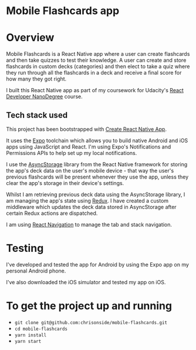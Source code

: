 # Mobile Flashcards app

# Overview

Mobile Flashcards is a React Native app where a user can create flashcards and then take quizzes to test their knowledge. A user can create and store flashcards in custom decks (categories) and then elect to take a quiz where they run through all the flashcards in a deck and receive a final score for how many they got right.

I built this React Native app as part of my coursework for Udacity's [React Developer NanoDegree](https://eu.udacity.com/course/react-nanodegree--nd019) course.

## Tech stack used

This project has been bootstrapped with [Create React Native App](https://yarnpkg.com/en/package/create-react-native-app).

It uses the [Expo](https://expo.io/) toolchain which allows you to build native Android and iOS apps using JavaScript and React. I'm using Expo's Notifications and Permissions APIs to help set up my local notifications.

I use the [AsyncStorage](https://facebook.github.io/react-native/docs/asyncstorage) library from the React Native framework for storing the app's deck data on the user's mobile device - that way the user's previous flashcards will be present whenever they use the app, unless they clear the app's storage in their device's settings.

Whilst I am retrieving previous deck data using the AsyncStorage library, I am managing the app's state using [Redux](https://redux.js.org/introduction/getting-started). I have created a custom middleware which updates the deck data stored in AsyncStorage after certain Redux actions are dispatched.

I am using [React Navigation](https://reactnavigation.org/docs/en/getting-started.html) to manage the tab and stack navigation.

# Testing

I've developed and tested the app for Android by using the Expo app on my personal Android phone.

I've also downloaded the iOS simulator and tested my app on iOS.

# To get the project up and running

* `git clone git@github.com:chrisonside/mobile-flashcards.git`
* `cd mobile-flashcards`
* `yarn install`
* `yarn start`